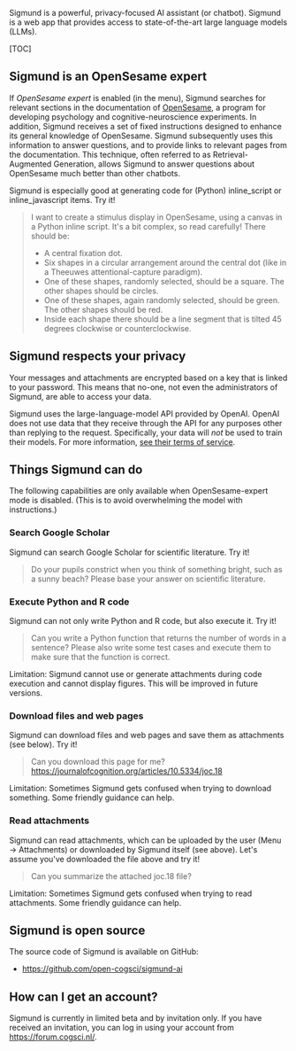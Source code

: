 Sigmund is a powerful, privacy-focused AI assistant (or chatbot). Sigmund is a web app that provides access to state-of-the-art large language models (LLMs).


[TOC]


## Sigmund is an OpenSesame expert

If *OpenSesame expert* is enabled (in the menu), Sigmund searches for relevant sections in the documentation of [OpenSesame](https://osdoc.cogsci.nl/), a program for developing psychology and cognitive-neuroscience experiments. In addition, Sigmund receives a set of fixed instructions designed to enhance its general knowledge of OpenSesame. Sigmund subsequently uses this information to answer questions, and to provide links to relevant pages from the documentation. This technique, often referred to as Retrieval-Augmented Generation, allows Sigmund to answer questions about OpenSesame much better than other chatbots.

Sigmund is especially good at generating code for (Python) inline_script or inline_javascript items. Try it!

<blockquote>
I want to create a stimulus display in OpenSesame, using a canvas in a Python inline script. It's a bit complex, so read carefully! There should be:

- A central fixation dot.
- Six shapes in a circular arrangement around the central dot (like in a Theeuwes attentional-capture paradigm).
- One of these shapes, randomly selected, should be a square. The other shapes should be circles.
- One of these shapes, again randomly selected, should be green. The other shapes should be red.
- Inside each shape there should be a line segment that is tilted 45 degrees clockwise or counterclockwise.
</blockquote>


## Sigmund respects your privacy

Your messages and attachments are encrypted based on a key that is linked to your password. This means that no-one, not even the administrators of Sigmund, are able to access your data. 

Sigmund uses the large-language-model API provided by OpenAI. OpenAI does not use data that they receive through the API for any purposes other than replying to the request. Specifically, your data will *not* be used to train their models. For more information, [see their terms of service](https://openai.com/enterprise-privacy).


## Things Sigmund can do

The following capabilities are only available when OpenSesame-expert mode is disabled. (This is to avoid overwhelming the model with instructions.)

### Search Google Scholar

Sigmund can search Google Scholar for scientific literature. Try it!

> Do your pupils constrict when you think of something bright, such as a sunny beach? Please base your answer on scientific literature.


### Execute Python and R code

Sigmund can not only write Python and R code, but also execute it. Try it!

> Can you write a Python function that returns the number of words in a sentence? Please also write some test cases and execute them to make sure that the function is correct.

Limitation: Sigmund cannot use or generate attachments during code execution and cannot display figures. This will be improved in future versions.


### Download files and web pages

Sigmund can download files and web pages and save them as attachments (see below). Try it!

> Can you download this page for me? https://journalofcognition.org/articles/10.5334/joc.18

Limitation: Sometimes Sigmund gets confused when trying to download something. Some friendly guidance can help.

### Read attachments

Sigmund can read attachments, which can be uploaded by the user (Menu → Attachments) or downloaded by Sigmund itself (see above). Let's assume you've downloaded the file above and try it!

> Can you summarize the attached joc.18 file?

Limitation: Sometimes Sigmund gets confused when trying to read attachments. Some friendly guidance can help.


## Sigmund is open source

The source code of Sigmund is available on GitHub:

- <https://github.com/open-cogsci/sigmund-ai>


## How can I get an account?

Sigmund is currently in limited beta and by invitation only. If you have received an invitation, you can log in using your account from <https://forum.cogsci.nl/>. 
